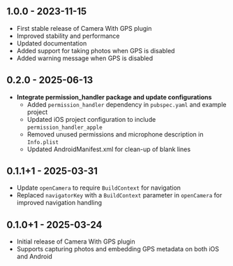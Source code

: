 ## 1.0.0 - 2023-11-15
- First stable release of Camera With GPS plugin
- Improved stability and performance
- Updated documentation
- Added support for taking photos when GPS is disabled
- Added warning message when GPS is disabled

## 0.2.0 - 2025-06-13
- **Integrate permission_handler package and update configurations**
  - Added `permission_handler` dependency in `pubspec.yaml` and example project
  - Updated iOS project configuration to include `permission_handler_apple`
  - Removed unused permissions and microphone description in `Info.plist`
  - Updated AndroidManifest.xml for clean-up of blank lines

## 0.1.1+1 - 2025-03-31
- Update `openCamera` to require `BuildContext` for navigation 
- Replaced `navigatorKey` with a `BuildContext` parameter in `openCamera` for improved navigation handling

## 0.1.0+1 - 2025-03-24
- Initial release of Camera With GPS plugin
- Supports capturing photos and embedding GPS metadata on both iOS and Android
